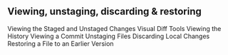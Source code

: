 ## Viewing, unstaging, discarding & restoring



Viewing the Staged and Unstaged Changes 
Visual Diff Tools
Viewing the History
Viewing a Commit
Unstaging Files
Discarding Local Changes
Restoring a File to an Earlier Version 

